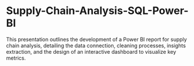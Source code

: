 # Supply-Chain-Analysis-SQL-Power-BI
This presentation outlines the development of a Power BI report for supply chain analysis, detailing the data connection, cleaning processes, insights extraction, and the design of an interactive dashboard to visualize key metrics.
